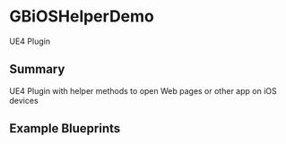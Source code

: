 # GBiOSHelperDemo
UE4 Plugin

## Summary 

UE4 Plugin with helper methods to open Web pages or other app on iOS devices 


## Example Blueprints 
